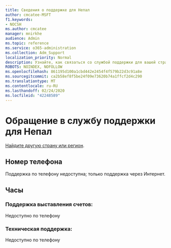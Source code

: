 ```yaml
---
title: Сведения о поддержке для Непал
author: cmcatee-MSFT
f1.keywords:
- NOCSH
ms.author: cmcatee
manager: mnirkhe
audience: Admin
ms.topic: reference
ms.service: o365-administration
ms.collection: Adm_Support
localization_priority: Normal
description: Узнайте, как связаться со службой поддержки для вашей страны или региона.
ROBOTS: NOINDEX, NOFOLLOW
ms.openlocfilehash: 861195d100a1cbd442e2454f4f579b22d3c91a8e
ms.sourcegitcommit: ca2b58ef8f5be24f09e73620b74a1ffcf2d4c290
ms.translationtype: MT
ms.contentlocale: ru-RU
ms.lasthandoff: 02/24/2020
ms.locfileid: "42248589"
---
```

# <a name="contact-support-for-nepal"></a>Обращение в службу поддержки для Непал

[Найдите другую страну или регион](../contact-support-for-business-products.md).

## <a name="phone-number"></a>Номер телефона
Поддержка по телефону недоступна; только поддержка через Интернет.

## <a name="hours"></a>Часы
### <a name="billing-support"></a>Поддержка выставления счетов:

Недоступно по телефону

### <a name="technical-support"></a>Техническая поддержка:

Недоступно по телефону
